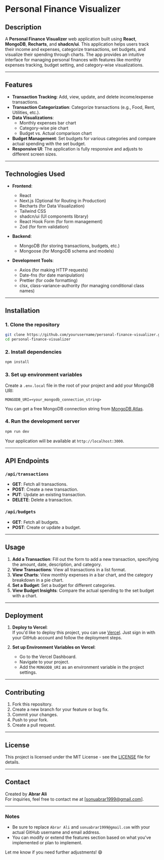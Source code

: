 # Personal Finance Visualizer

## Description

A **Personal Finance Visualizer** web application built using **React**, **MongoDB**, **Recharts**, and **shadcn/ui**. This application helps users track their income and expenses, categorize transactions, set budgets, and visualize their spending through charts. The app provides an intuitive interface for managing personal finances with features like monthly expenses tracking, budget setting, and category-wise visualizations.

---

## Features

- **Transaction Tracking**: Add, view, update, and delete income/expense transactions.
- **Transaction Categorization**: Categorize transactions (e.g., Food, Rent, Utilities, etc.).
- **Data Visualizations**: 
  - Monthly expenses bar chart
  - Category-wise pie chart
  - Budget vs. Actual comparison chart
- **Budget Management**: Set budgets for various categories and compare actual spending with the set budget.
- **Responsive UI**: The application is fully responsive and adjusts to different screen sizes.

---

## Technologies Used

- **Frontend**:
  - React
  - Next.js (Optional for Routing in Production)
  - Recharts (for Data Visualization)
  - Tailwind CSS
  - shadcn/ui (UI components library)
  - React Hook Form (for form management)
  - Zod (for form validation)

- **Backend**:
  - MongoDB (for storing transactions, budgets, etc.)
  - Mongoose (for MongoDB schema and models)

- **Development Tools**:
  - Axios (for making HTTP requests)
  - Date-fns (for date manipulation)
  - Prettier (for code formatting)
  - clsx, class-variance-authority (for managing conditional class names)

---

## Installation

### 1. Clone the repository

```bash
git clone https://github.com/yourusername/personal-finance-visualizer.git
cd personal-finance-visualizer
```

### 2. Install dependencies

```bash
npm install
```

### 3. Set up environment variables

Create a `.env.local` file in the root of your project and add your MongoDB URI:

```
MONGODB_URI=<your_mongodb_connection_string>
```

You can get a free MongoDB connection string from [MongoDB Atlas](https://www.mongodb.com/cloud/atlas).

### 4. Run the development server

```bash
npm run dev
```

Your application will be available at `http://localhost:3000`.

---

## API Endpoints

### `/api/transactions`
- **GET**: Fetch all transactions.
- **POST**: Create a new transaction.
- **PUT**: Update an existing transaction.
- **DELETE**: Delete a transaction.

### `/api/budgets`
- **GET**: Fetch all budgets.
- **POST**: Create or update a budget.

---

## Usage

1. **Add a Transaction**: Fill out the form to add a new transaction, specifying the amount, date, description, and category.
2. **View Transactions**: View all transactions in a list format.
3. **View Charts**: View monthly expenses in a bar chart, and the category breakdown in a pie chart.
4. **Set a Budget**: Set a budget for different categories.
5. **View Budget Insights**: Compare the actual spending to the set budget with a chart.

---

## Deployment

1. **Deploy to Vercel**:  
   If you'd like to deploy this project, you can use [Vercel](https://vercel.com). Just sign in with your GitHub account and follow the deployment steps.

2. **Set up Environment Variables on Vercel**:
   - Go to the Vercel Dashboard.
   - Navigate to your project.
   - Add the `MONGODB_URI` as an environment variable in the project settings.

---

## Contributing

1. Fork this repository.
2. Create a new branch for your feature or bug fix.
3. Commit your changes.
4. Push to your fork.
5. Create a pull request.

---

## License

This project is licensed under the MIT License - see the [LICENSE](LICENSE) file for details.

---

## Contact

Created by **Abrar Ali**  
For inquiries, feel free to contact me at [sonuabrar1999@gmail.com].

---

### Notes

- Be sure to replace `Abrar Ali` and `sonuabrar1999@gmail.com` with your actual GitHub username and email address.
- You can modify or extend the features section based on what you’ve implemented or plan to implement.

Let me know if you need further adjustments! 😄
